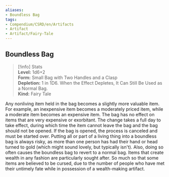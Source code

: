 ```yaml
---
aliases:
- Boundless Bag
tags:
- Compendium/CSRD/en/Artifacts
- Artifact
- Artifact/Fairy-Tale
---
```


  
## Boundless Bag  
>[!info] Stats  
> **Level:** 1d6+2  
> **Form:** Small Bag with Two Handles and a Clasp  
> **Depletion:** 1 in 1D6. When the Effect Depletes, It Can Still Be Used as a Normal Bag.  
> **Kind:** Fairy Tale
  
Any nonliving item held in the bag becomes a slightly more valuable item. For example, an inexpensive item becomes a moderately priced item, while a moderate item becomes an expensive item. The bag has no effect on items that are very expensive or exorbitant. The change takes a full day to take effect, during which time the item cannot leave the bag and the bag should not be opened. If the bag is opened, the process is canceled and must be started over. Putting all or part of a living thing into a boundless bag is always risky, as more than one person has had their hand or head turned to gold (which might sound lovely, but typically isn't). Also, doing so often causes the boundless bag to revert to a normal bag. Items that create wealth in any fashion are particularly sought after. So much so that some items are believed to be cursed, due to the number of people who have met their untimely fate while in possession of a wealth-making artifact.